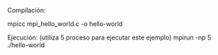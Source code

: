 Compilación:

mpicc mpi_hello_world.c -o hello-world

Ejecución: (utiliza 5 proceso para ejecutar este ejemplo)
mpirun -np 5 ./hello-world